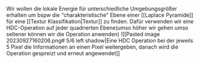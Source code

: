 Wir wollen die lokale Energie für unterschiedliche Umgebungsgrößer erhalten um bspw die "charakteristische" Ebene einer [[Laplace Pyramide]] für eine [[Textur Klassifikation|Textur]] zu finden.
Dafür verwenden wir eine HDC-Operation auf jeder quadrierten Ebene(umso höher wir gehen umso seltener können wir die Operation anwenden)
![[Pasted image 20230927160206.png# 5/6 left shadow|Eine HDC Operation bei der jeweils 5 Pixel die Informationen an einen Pixel weitergeben, danach wird die Operation gespreizt und erneut angewendet]]
